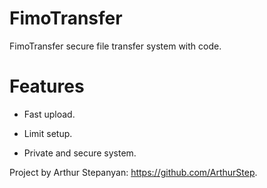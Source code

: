 # FimoTransfer
FimoTransfer secure file transfer system with code.

# Features

* Fast upload.

* Limit setup.

* Private and secure system.

Project by Arthur Stepanyan: https://github.com/ArthurStep.
